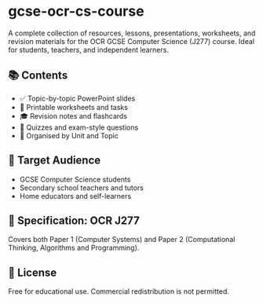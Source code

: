 # gcse-ocr-cs-course
A complete collection of resources, lessons, presentations, worksheets, and revision materials for the OCR GCSE Computer Science (J277) course. Ideal for students, teachers, and independent learners.

## 📚 Contents
- ✅ Topic-by-topic PowerPoint slides
- 📝 Printable worksheets and tasks
- 🎓 Revision notes and flashcards
- 🧠 Quizzes and exam-style questions
- 📂 Organised by Unit and Topic

## 🎯 Target Audience
- GCSE Computer Science students
- Secondary school teachers and tutors
- Home educators and self-learners

## 📅 Specification: OCR J277
Covers both Paper 1 (Computer Systems) and Paper 2 (Computational Thinking, Algorithms and Programming).

## 📎 License
Free for educational use. Commercial redistribution is not permitted.
